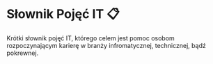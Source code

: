 #	Słownik Pojęć IT :clipboard:


Krótki słownik pojęć IT, którego celem jest pomoc osobom rozpoczynającym karierę w branży infromatycznej, technicznej, bądź pokrewnej.
#
